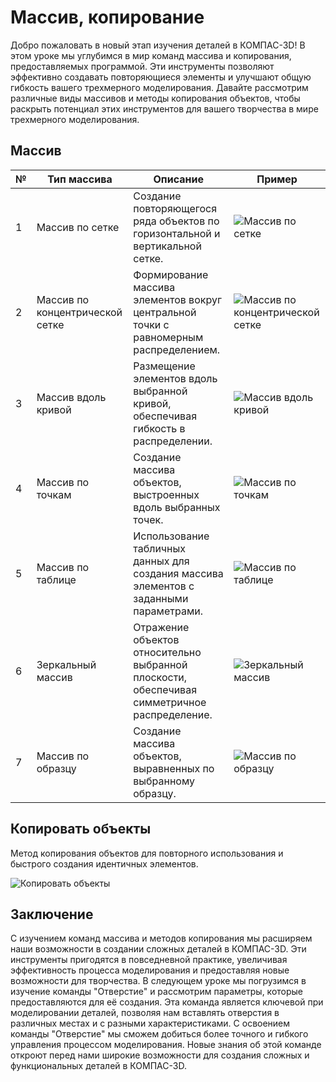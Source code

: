 # Массив, копирование

Добро пожаловать в новый этап изучения деталей в КОМПАС-3D! В этом уроке мы углубимся в мир команд массива и копирования, предоставляемых программой. Эти инструменты позволяют эффективно создавать повторяющиеся элементы и улучшают общую гибкость вашего трехмерного моделирования. Давайте рассмотрим различные виды массивов и методы копирования объектов, чтобы раскрыть потенциал этих инструментов для вашего творчества в мире трехмерного моделирования.

## Массив

| №   | Тип массива                     | Описание                                                                                     | Пример                                           |
| --- | ------------------------------- | -------------------------------------------------------------------------------------------- | ------------------------------------------------ |
| 1   | Массив по сетке                 | Создание повторяющегося ряда объектов по горизонтальной и вертикальной сетке.                | ![Массив по сетке](https://github.com/NotACat1/COMPASS-3D-courses/assets/113008873/685161d8-a9b1-4219-a3f5-68082a0ea43a) |
| 2   | Массив по концентрической сетке | Формирование массива элементов вокруг центральной точки с равномерным распределением.        | ![Массив по концентрической сетке](https://github.com/NotACat1/COMPASS-3D-courses/assets/113008873/4c12663b-3ebe-4089-a659-8abd8611d372) |
| 3   | Массив вдоль кривой             | Размещение элементов вдоль выбранной кривой, обеспечивая гибкость в распределении.           | ![Массив вдоль кривой](https://github.com/NotACat1/COMPASS-3D-courses/assets/113008873/fd8c24e5-413a-4d30-82fe-8988ec0e72d2) |
| 4   | Массив по точкам                | Создание массива объектов, выстроенных вдоль выбранных точек.                                | ![Массив по точкам](https://github.com/NotACat1/COMPASS-3D-courses/assets/113008873/2d8c5ddf-7a60-441e-8aab-de7d4d55e99d) |
| 5   | Массив по таблице               | Использование табличных данных для создания массива элементов с заданными параметрами.       | ![Массив по таблице](https://github.com/NotACat1/COMPASS-3D-courses/assets/113008873/b52d1e20-fcab-426e-abbd-5e94e65a846e) |
| 6   | Зеркальный массив               | Отражение объектов относительно выбранной плоскости, обеспечивая симметричное распределение. | ![Зеркальный массив](https://github.com/NotACat1/COMPASS-3D-courses/assets/113008873/1efc569a-84c7-4234-a4a4-bafc7bb237ee) |
| 7   | Массив по образцу               | Создание массива объектов, выравненных по выбранному образцу.                                | ![Массив по образцу](https://github.com/NotACat1/COMPASS-3D-courses/assets/113008873/b1c00c3c-3cb8-457b-9d3b-bd02cc3dd99c) |

## Копировать объекты

Метод копирования объектов для повторного использования и быстрого создания идентичных элементов.

![Копировать объекты](https://github.com/NotACat1/COMPASS-3D-courses/assets/113008873/6b6d00a1-3414-4bfa-b5d9-0792516e1532)

## Заключение

С изучением команд массива и методов копирования мы расширяем наши возможности в создании сложных деталей в КОМПАС-3D. Эти инструменты пригодятся в повседневной практике, увеличивая эффективность процесса моделирования и предоставляя новые возможности для творчества. В следующем уроке мы погрузимся в изучение команды "Отверстие" и рассмотрим параметры, которые предоставляются для её создания. Эта команда является ключевой при моделировании деталей, позволяя нам вставлять отверстия в различных местах и с разными характеристиками. С освоением команды "Отверстие" мы сможем добиться более точного и гибкого управления процессом моделирования. Новые знания об этой команде откроют перед нами широкие возможности для создания сложных и функциональных деталей в КОМПАС-3D.
